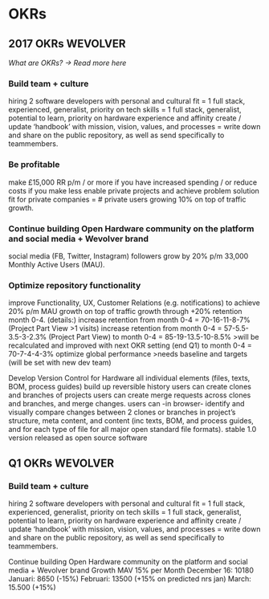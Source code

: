 # OKRs

## 2017 OKRs WEVOLVER
*What are OKRs? -> Read more here*


### Build team + culture
hiring 2 software developers with personal and cultural fit
        = 1 full stack, experienced, generalist, priority on tech skills
        = 1 full stack, generalist, potential to learn, priority on hardware experience and affinity
create / update ‘handbook’ with mission, vision, values, and processes
= write down and share on the public repository, as well as send specifically to teammembers.

### Be profitable
make £15,000 RR p/m / or more if you have increased spending / or reduce costs if you make less
enable private projects and achieve problem solution fit for private companies = # private users growing 10% on top of traffic growth.

### Continue building Open Hardware community on the platform and social media + Wevolver brand
social media (FB, Twitter, Instagram) followers grow by 20% p/m
33,000 Monthly Active Users (MAU).

### Optimize repository functionality
improve Functionality, UX, Customer Relations (e.g. notifications) to achieve 20% p/m MAU growth on top of traffic growth through +20% retention month 0-4.
    (details:)
increase retention from month 0-4 = 70-16-11-8-7% (Project Part View >1 visits)
increase retention from month 0-4 = 57-5.5-3.5-3-2.3% (Project Part View)
to month 0-4 = 85-19-13.5-10-8.5% >will be recalculated and improved with next OKR setting (end Q1)
to month 0-4 = 70-7-4-4-3%
optimize global performance >needs baseline and targets (will be set with new dev team)

Develop Version Control for Hardware
all individual elements (files, texts, BOM, process guides) build up reversible history
users can create clones and branches of projects
users can create merge requests across clones and branches, and merge changes.
users can -in browser- identify and visually compare changes between 2 clones or branches in project’s structure, meta content, and content (inc texts, BOM, and process guides, and for each type of file for all major open standard file formats).
stable 1.0 version released as open source software




## Q1 OKRs WEVOLVER
### Build team + culture
hiring 2 software developers with personal and cultural fit
        = 1 full stack, experienced, generalist, priority on tech skills
        = 1 full stack, generalist, potential to learn, priority on hardware experience and affinity
create / update ‘handbook’ with mission, vision, values, and processes
= write down and share on the public repository, as well as send specifically to teammembers.

Continue building Open Hardware community on the platform and social media + Wevolver brand
Growth MAV 15% per Month 
December 16: 10180
Januari: 8650  (-15%) 
Februari:  13500 (+15% on predicted nrs jan)
March: 15.500 (+15%)


